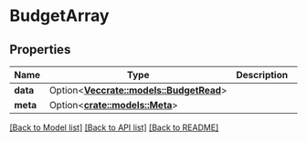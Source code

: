 # BudgetArray

## Properties

Name | Type | Description | Notes
------------ | ------------- | ------------- | -------------
**data** | Option<[**Vec<crate::models::BudgetRead>**](BudgetRead.md)> |  | [optional]
**meta** | Option<[**crate::models::Meta**](Meta.md)> |  | [optional]

[[Back to Model list]](../README.md#documentation-for-models) [[Back to API list]](../README.md#documentation-for-api-endpoints) [[Back to README]](../README.md)


